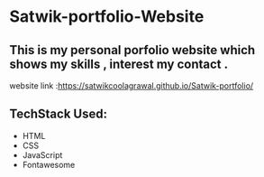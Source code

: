 # Satwik-portfolio-Website
## This is my personal porfolio website which shows my skills , interest my contact .

website link :https://satwikcoolagrawal.github.io/Satwik-portfolio/

## TechStack Used:
- HTML
- CSS
- JavaScript
- Fontawesome
